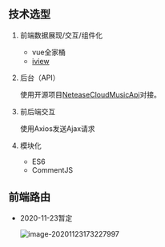 ## 技术选型

1. 前端数据展现/交互/组件化

   - vue全家桶
   - [iview](http://iview.talkingdata.com/)

2. 后台（API）

   使用开源项目[NeteaseCloudMusicApi](https://github.com/Binaryify/NeteaseCloudMusicApi)对接。

3. 前后端交互

   使用Axios发送Ajax请求

4. 模块化

   - ES6
   - CommentJS

## 前端路由

- 2020-11-23暂定

  ![image-20201123173227997](https://rmt.dogedoge.com/fetch/tzk/storage/20201123173228.png?w=1280&fmt=jpg)

